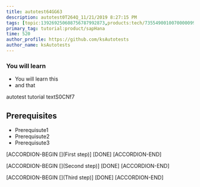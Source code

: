 ```yaml
---
title: autotest64GG63
description: autotest0T264Q_11/21/2019 8:27:15 PM
tags: [topic:139269250608756787992873,products:tech/73554900100700000996,tutorial:experience/advanced]
primary_tag: tutorial:product/sapHana
time: 520
author_profile: https://github.com/ksAutotests
author_name: ksAutotests
---
```

### You will learn
- You will learn this
- and that

autotest tutorial textS0CNf7

## Prerequisites
- Prerequisute1
- Prerequisute2
- Prerequisute3

[ACCORDION-BEGIN [](First step)]
[DONE]
[ACCORDION-END]

[ACCORDION-BEGIN [](Second step)]
[DONE]
[ACCORDION-END]

[ACCORDION-BEGIN [](Third step)]
[DONE]
[ACCORDION-END]

